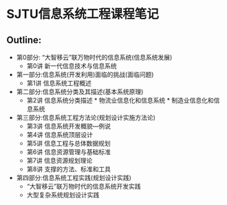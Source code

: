 # SJTU信息系统工程课程笔记

## Outline:

* 第0部分: “大智移云”联万物时代的信息系统(信息系统发展) 
  * 第0讲 新一代信息技术与信息系统
* 第一部分:信息系统(开发利用)面临的挑战(面临问题)  
  * 第1讲 信息系统工程概述
* 第二部分:信息系统分类及其描述(基本系统原理)  
  * 第2讲 信息系统分类描述
        * 物流业信息化和信息系统
        * 制造业信息化和信息系统
* 第三部分:信息系统工程方法论(规划设计实施方法论) 
  * 第3讲 信息系统开发概貌—例说
  * 第4讲 信息系统顶层设计
  * 第5讲 信息工程与总体数据规划
  * 第6讲 信息资源管理与基础标准 
  * 第7讲 信息资源规划理论
  * 第8讲 支撑的方法、标准和工具
* 第四部分:信息系统工程实践(规划设计实践) 
  * “大智移云”联万物时代的信息系统开发实践 
  * 大型复杂系统规划设计实践
